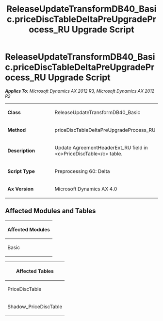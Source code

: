 ﻿---
title: ReleaseUpdateTransformDB40_Basic.priceDiscTableDeltaPreUpgradeProcess_RU Upgrade Script
TOCTitle: ReleaseUpdateTransformDB40_Basic.priceDiscTableDeltaPreUpgradeProcess_RU Upgrade Script
ms:assetid: 93d5c36b-e5bb-2e41-5319-ea6893974f2d
ms:mtpsurl: https://msdn.microsoft.com/en-us/library/JJ686129(v=AX.60)
ms:contentKeyID: 49709833
ms.date: 05/18/2015
mtps_version: v=AX.60
---

# ReleaseUpdateTransformDB40\_Basic.priceDiscTableDeltaPreUpgradeProcess\_RU Upgrade Script 


_**Applies To:** Microsoft Dynamics AX 2012 R3, Microsoft Dynamics AX 2012 R2_

<table>
<colgroup>
<col style="width: 50%" />
<col style="width: 50%" />
</colgroup>
<tbody>
<tr class="odd">
<td><p><strong>Class</strong></p></td>
<td><p>ReleaseUpdateTransformDB40_Basic</p></td>
</tr>
<tr class="even">
<td><p><strong>Method</strong></p></td>
<td><p>priceDiscTableDeltaPreUpgradeProcess_RU</p></td>
</tr>
<tr class="odd">
<td><p><strong>Description</strong></p></td>
<td><p>Update AgreementHeaderExt_RU field in &lt;c&gt;PriceDiscTable&lt;/c&gt; table.</p></td>
</tr>
<tr class="even">
<td><p><strong>Script Type</strong></p></td>
<td><p>Preprocessing 60: Delta</p></td>
</tr>
<tr class="odd">
<td><p><strong>Ax Version</strong></p></td>
<td><p>Microsoft Dynamics AX 4.0</p></td>
</tr>
</tbody>
</table>


## Affected Modules and Tables

<table>
<colgroup>
<col style="width: 100%" />
</colgroup>
<thead>
<tr class="header">
<th><p>Affected Modules</p></th>
</tr>
</thead>
<tbody>
<tr class="odd">
<td><p>Basic</p></td>
</tr>
</tbody>
</table>


<table>
<colgroup>
<col style="width: 100%" />
</colgroup>
<thead>
<tr class="header">
<th><p>Affected Tables</p></th>
</tr>
</thead>
<tbody>
<tr class="odd">
<td><p>PriceDiscTable</p></td>
</tr>
<tr class="even">
<td><p>Shadow_PriceDiscTable</p></td>
</tr>
</tbody>
</table>

  


